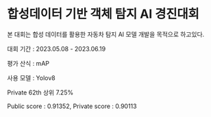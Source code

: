 # 합성데이터 기반 객체 탐지 AI 경진대회

본 대회는 합성 데이터를 활용한 자동차 탐지 AI 모델 개발을 목적으로 하고있다.

대회 기간 : 2023.05.08 - 2023.06.19

평가 산식 : mAP

사용 모델 : Yolov8

Private 62th 상위 7.25%

Public score : 0.91352, Private score : 0.90113
